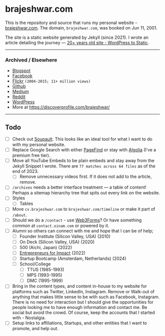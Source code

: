 # brajeshwar.com

This is the repository and source that runs my personal website - [brajeshwar.com](https://brajeshwar.com). The domain, `brajeshwar.com`, was booked on Jun 11, 2001.

The site is a static website generated by Jekyll (since 2021). I wrote an article detailing the journey — [20+ years old site - WordPress to Static](https://brajeshwar.com/2021/brajeshwar.com-2021/).

---
### Archived / Elsewhere

- [Blogspot](http://brajeshwar.blogspot.com)
- [Facebook](https://www.facebook.com/brajeshwar/)
- [Flickr](https://www.flickr.com/photos/brajeshwar/) `(2004-2015; 11+ million views)`
- [Github](http://github.com/brajeshwar)
- [Medium](https://medium.com/@brajeshwar)
- [Reddit](https://www.reddit.com/user/Brajeshwar/)
- [WordPress](https://profiles.wordpress.org/brajeshwar/)
- More at https://discoverprofile.com/brajeshwar/

---
## Todo

- [ ] Check out [Soupault](https://soupault.app). This looks like an ideal tool for what I want to do with my personal website.
- [ ] Replace Google Search with either [PageFind](https://pagefind.app) or stay with [Algolia](https://www.algolia.com) (I’ve a premium free tier).
- [ ] Move all YouTube Embeds to be plain embeds and stay away from the Jekyll Snippet I wrote. There are `77 matches across 64 files` as of the end of 2023.
	- [ ] Remove unnecessary videos first. If it does not add to the article, remove.
- [ ] `/archives` needs a better interface treatment — a table of content! Perhaps a sitemap hierarchy tree that spits out every link on the website.
- [ ] Styles
	- [ ] Tables
- [ ] Move `cv.brajeshwar.com` to `brajeshwar.com/timeline` or make it part of `/about`.
- [ ] Should we do a `/contact` - use [Web3Forms](https://web3forms.com)? Or have something common at `contact.oinam.com` or powered by it.
- [ ] Alumni so others can connect with me and hope that I can be of help;
	- [ ] Founder Institute (Silicon Valley, USA) (2010)
	- [ ] On Deck (Silicon Valley, USA) (2020)
	- [ ] 500 (Aichi, Japan) (2022)
	- [ ] [Entrepreneurs for Impact](https://www.entrepreneursforimpact.com) (2022)
	- [ ] Startup Bootcamp (Amsterdam, Netherlands) (2024)
	- [ ] School/College
		- [ ] TTUS (1985-1993)
		- [ ] MPS (1993-1995)
		- [ ] DMC (1995-1999)
- [ ] Bring in the content types, and content in-house to my website for platforms such as Twitter, LinkedIn, Instagram. Remove or Walk-out of anything that makes little sense to be with such as Facebook, Instagram. There is no need for interaction but I should give the opportunities for people looking me to have enough information and contact me. Be social but avoid the crowd. Of course, keep the accounts that I started with - Nostalgia.
- [ ] Setup links to affiliations, Startups, and other entities that I want to promote, and help out.